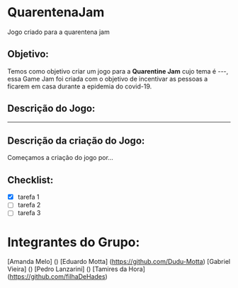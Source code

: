 # QuarentenaJam
Jogo criado para a quarentena jam

## Objetivo:
Temos como objetivo criar um jogo para a **Quarentine Jam** cujo tema é ---, essa Game Jam foi criada com o objetivo de incentivar as pessoas a ficarem em casa durante a epidemia do covid-19.

## Descrição do Jogo:
- - - - -

## Descrição da criação do Jogo:
Começamos a criação do jogo por...

## Checklist:
- [X] tarefa 1
- [ ] tarefa 2
- [ ] tarefa 3

# Integrantes do Grupo:
[Amanda Melo] ()
[Eduardo Motta] (https://github.com/Dudu-Motta)
[Gabriel Vieira] ()
[Pedro Lanzarini] ()
[Tamires da Hora] (https://github.com/filhaDeHades)